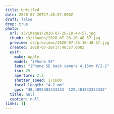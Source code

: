 ```yaml
---
title: Untitled
date: 2020-07-26T17:48:57.000Z
draft: false
drop: true
photo:
  url: s3/images/2020-07-26-10-48-57.jpg
  thumb: s3/thumbs/2020-07-26-10-48-57.jpg
  preview: s3/previews/2020-07-26-10-48-57.jpg
  created: 2020-07-26T17:48:57.000Z
  exif:
    make: Apple
    model: "iPhone SE"
    lens: "iPhone SE back camera 4.15mm f/2.2"
    iso: 25
    aperture: 2.2
    shutter_speed: 1/1600
    focal_length: "4.2 mm"
    gps: "48.4895383333333 -122.481833333333"
  title: null
  caption: null
links: []
---
```

